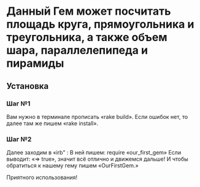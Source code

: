 # Данный Гем может посчитать площадь круга, прямоугольника и треугольника, а также объем шара, параллелепипеда и пирамиды

## Установка

### Шаг №1
Вам нужно в терминале прописать «rake build».
Если ошибок нет, то далее там же пишем  «rake install».
### Шаг №2
Далее заходим  в «irb" :
В ней пишем: require «our_first_gem»
Если выводит: «=> true», значит всё отлично и движемся дальше!
И чтобы обратиться к нашему гему пишем «OurFirstGem.<method>»

Приятного использования!
